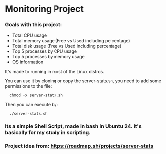 # Monitoring Project
### Goals with this project:
* Total CPU usage
* Total memory usage (Free vs Used including percentage)
* Total disk usage (Free vs Used including percentage)
* Top 5 processes by CPU usage
* Top 5 processes by memory usage
* OS information

It's made to running in most of the Linux distros.

You can use it by cloning or copy the server-stats.sh, you need to add some permissions to the file:
```
  chmod +x server-stats.sh
```
Then you can execute by:
```
  ./server-stats.sh
```
### Its a simple Shell Script, made in bash in Ubuntu 24. It's basically for my study in scripting.

### Project idea from: https://roadmap.sh/projects/server-stats
